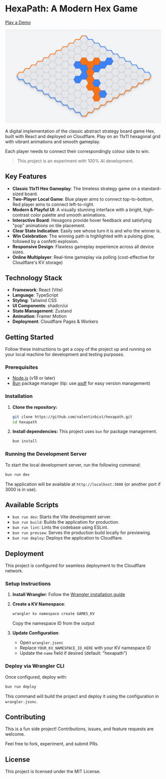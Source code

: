 # HexaPath: A Modern Hex Game

[Play a Demo](https://hex.pixelchaos.blog/)

![HexaPath Screenshot](./assets/hex.png)

A digital implementation of the classic abstract strategy board game Hex, built with React and deployed on Cloudflare. Play on an 11x11 hexagonal grid with vibrant animations and smooth gameplay.

Each player needs to connect their correspondingly colour side to win.

> This project is an experiment with 100% AI development.

## Key Features

-   **Classic 11x11 Hex Gameplay**: The timeless strategy game on a standard-sized board.
-   **Two-Player Local Game**: Blue player aims to connect top-to-bottom, Red player aims to connect left-to-right.
-   **Modern & Playful UI**: A visually stunning interface with a bright, high-contrast color palette and smooth animations.
-   **Interactive Board**: Hexagons provide hover feedback and satisfying "pop" animations on tile placement.
-   **Clear State Indication**: Easily see whose turn it is and who the winner is.
-   **Win Celebration**: The winning path is highlighted with a pulsing glow, followed by a confetti explosion.
-   **Responsive Design**: Flawless gameplay experience across all device sizes.
-   **Online Multiplayer**: Real-time gameplay via polling (cost-effective for Cloudflare's KV storage)

## Technology Stack

-   **Framework**: React (Vite)
-   **Language**: TypeScript
-   **Styling**: Tailwind CSS
-   **UI Components**: shadcn/ui
-   **State Management**: Zustand
-   **Animation**: Framer Motion
-   **Deployment**: Cloudflare Pages & Workers

## Getting Started

Follow these instructions to get a copy of the project up and running on your local machine for development and testing purposes.

### Prerequisites

-   [Node.js](https://nodejs.org/) (v18 or later)
-   [Bun](https://bun.sh/) package manager (tip: use [asdf](https://asdf-vm.com/) for easy version management)

### Installation

1.  **Clone the repository:**
    ```sh
    git clone https://github.com/valentinbist/hexapath.git
    cd hexapath
    ```

2.  **Install dependencies:**
    This project uses `bun` for package management.
    ```sh
    bun install
    ```

### Running the Development Server

To start the local development server, run the following command:

```sh
bun run dev
```

The application will be available at `http://localhost:3000` (or another port if 3000 is in use).

## Available Scripts

-   `bun run dev`: Starts the Vite development server.
-   `bun run build`: Builds the application for production.
-   `bun run lint`: Lints the codebase using ESLint.
-   `bun run preview`: Serves the production build locally for previewing.
-   `bun run deploy`: Deploys the application to Cloudflare.

## Deployment

This project is configured for seamless deployment to the Cloudflare network.

### Setup Instructions

1. **Install Wrangler**: Follow the [Wrangler installation guide](https://developers.cloudflare.com/workers/wrangler/install-and-update/)

2. **Create a KV Namespace**:
   ```sh
   wrangler kv namespace create GAMES_KV
   ```
   Copy the namespace ID from the output

3. **Update Configuration**:
   - Open `wrangler.jsonc`
   - Replace `YOUR_KV_NAMESPACE_ID_HERE` with your KV namespace ID
   - Update the `name` field if desired (default: "hexapath")

### Deploy via Wrangler CLI

Once configured, deploy with:

```sh
bun run deploy
```

This command will build the project and deploy it using the configuration in `wrangler.jsonc`.

## Contributing

This is a fun side project! Contributions, issues, and feature requests are welcome.

Feel free to fork, experiment, and submit PRs.

## License

This project is licensed under the MIT License.
